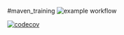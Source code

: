 #maven_training
![example workflow](https://github.com/TanyaHepita/maven_training/actions/workflows/build.yml/badge.svg)


[![codecov](https://codecov.io/gh/TanyaHepita/maven_training/branch/main/graph/badge.svg)](https://codecov.io/gh/TanyaHepita/maven_training)



